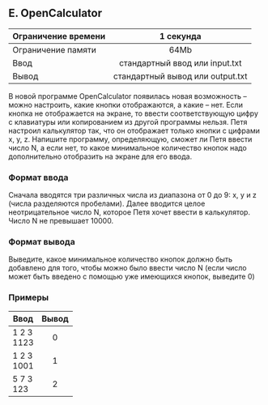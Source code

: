 ## E. OpenCalculator

| Ограничение времени |            1 секунда             |
|---------------------|:--------------------------------:|
| Ограничение памяти  |               64Mb               |
| Ввод                |  стандартный ввод или input.txt  |
| Вывод               | стандартный вывод или output.txt |

В новой программе OpenCalculator появилась новая возможность – можно настроить, какие кнопки отображаются, а какие –
нет. Если кнопка не отображается на экране, то ввести соответствующую цифру с клавиатуры или копированием из другой
программы нельзя. Петя настроил калькулятор так, что он отображает только кнопки с цифрами x, y, z. Напишите программу,
определяющую, сможет ли Петя ввести число N, а если нет, то какое минимальное количество кнопок надо дополнительно
отобразить на экране для его ввода.

### Формат ввода

Сначала вводятся три различных числа из диапазона от 0 до 9: x, y и z (числа разделяются пробелами). Далее вводится
целое неотрицательное число N, которое Петя хочет ввести в калькулятор. Число N не превышает 10000.

### Формат вывода

Выведите, какое минимальное количество кнопок должно быть добавлено для того, чтобы можно было ввести число N (если
число может быть введено с помощью уже имеющихся кнопок, выведите 0)

### Примеры

| Ввод          | Вывод |
|---------------|:-----:|
| 1 2 3<br>1123 |   0   |
| 1 2 3<br>1001 |   1   |
| 5 7 3<br>123  |   2   |


 

               

